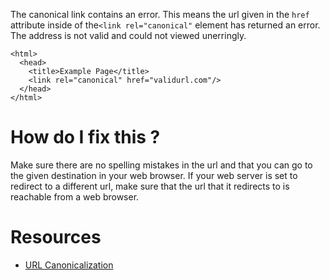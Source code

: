 The canonical link contains an error. This means the url given in the ```href``` attribute inside of the```<link rel="canonical"``` element has returned an error. The address is not valid and could not viewed unerringly.   

```
<html>
  <head>
    <title>Example Page</title>
    <link rel="canonical" href="validurl.com"/>
  </head>
</html>
```

# How do I fix this ?

Make sure there are no spelling mistakes in the url and that you can go to the given destination in your web browser. If your web server is set to redirect to a different url, make sure that the url that it redirects to is reachable from a web browser.

# Resources

* [URL Canonicalization](https://www.mattcutts.com/blog/seo-advice-url-canonicalization/)
